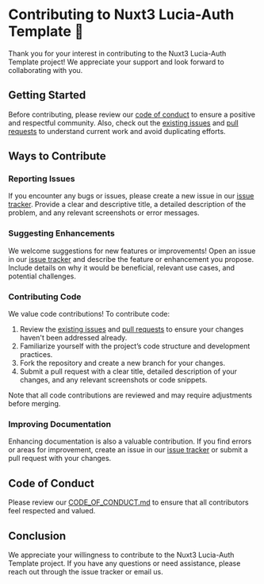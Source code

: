 # Contributing to Nuxt3 Lucia-Auth Template 🚀

Thank you for your interest in contributing to the Nuxt3 Lucia-Auth Template project! We appreciate your support and look forward to collaborating with you.

## Getting Started

Before contributing, please review our [code of conduct](CODE_OF_CONDUCT.md) to ensure a positive and respectful community. Also, check out the [existing issues](https://github.com/kalix127/Nuxt3-LuciaAuth-Template/issues) and [pull requests](https://github.com/kalix127/Nuxt3-LuciaAuth-Template/pulls) to understand current work and avoid duplicating efforts.

## Ways to Contribute

### Reporting Issues

If you encounter any bugs or issues, please create a new issue in our [issue tracker](https://github.com/kalix127/Nuxt3-LuciaAuth-Template/issues). Provide a clear and descriptive title, a detailed description of the problem, and any relevant screenshots or error messages.

### Suggesting Enhancements

We welcome suggestions for new features or improvements! Open an issue in our [issue tracker](https://github.com/kalix127/Nuxt3-LuciaAuth-Template/issues) and describe the feature or enhancement you propose. Include details on why it would be beneficial, relevant use cases, and potential challenges.

### Contributing Code

We value code contributions! To contribute code:

1. Review the [existing issues](https://github.com/kalix127/Nuxt3-LuciaAuth-Template/issues) and [pull requests](https://github.com/kalix127/Nuxt3-LuciaAuth-Template/pulls) to ensure your changes haven't been addressed already.
2. Familiarize yourself with the project’s code structure and development practices.
3. Fork the repository and create a new branch for your changes.
4. Submit a pull request with a clear title, detailed description of your changes, and any relevant screenshots or code snippets.

Note that all code contributions are reviewed and may require adjustments before merging.

### Improving Documentation

Enhancing documentation is also a valuable contribution. If you find errors or areas for improvement, create an issue in our [issue tracker](https://github.com/kalix127/Nuxt3-LuciaAuth-Template/issues) or submit a pull request with your changes.

## Code of Conduct

Please review our [CODE_OF_CONDUCT.md](CODE_OF_CONDUCT.md) to ensure that all contributors feel respected and valued.

## Conclusion

We appreciate your willingness to contribute to the Nuxt3 Lucia-Auth Template project. If you have any questions or need assistance, please reach out through the issue tracker or email us.
